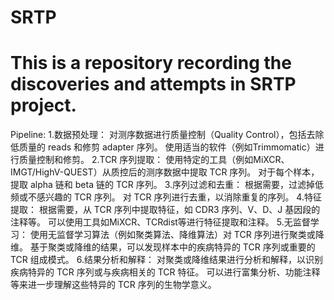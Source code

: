 # SRTP
# This is a repository recording the discoveries and attempts in SRTP project.

Pipeline:
1.数据预处理：
对测序数据进行质量控制（Quality Control），包括去除低质量的 reads 和修剪 adapter 序列。
使用适当的软件（例如Trimmomatic）进行质量控制和修剪。
2.TCR 序列提取：
使用特定的工具（例如MiXCR、IMGT/HighV-QUEST）从质控后的测序数据中提取 TCR 序列。
对于每个样本，提取 alpha 链和 beta 链的 TCR 序列。
3.序列过滤和去重：
根据需要，过滤掉低频或不感兴趣的 TCR 序列。
对 TCR 序列进行去重，以消除重复的序列。
4.特征提取：
根据需要，从 TCR 序列中提取特征，如 CDR3 序列、V、D、J 基因段的注释等。
可以使用工具如MiXCR、TCRdist等进行特征提取和注释。
5.无监督学习：
使用无监督学习算法（例如聚类算法、降维算法）对 TCR 序列进行聚类或降维。
基于聚类或降维的结果，可以发现样本中的疾病特异的 TCR 序列或重要的 TCR 组成模式。
6.结果分析和解释：
对聚类或降维结果进行分析和解释，以识别疾病特异的 TCR 序列或与疾病相关的 TCR 特征。
可以进行富集分析、功能注释等来进一步理解这些特异的 TCR 序列的生物学意义。
